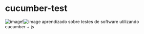 # cucumber-test
![image](https://user-images.githubusercontent.com/31069486/116643716-0dd90d00-a948-11eb-9c3e-242a7f8c76e9.png)!![image](https://user-images.githubusercontent.com/31069486/116643949-8a6beb80-a948-11eb-831a-573547ba4832.png)
aprendizado sobre testes de software utilizando cucumber + js
